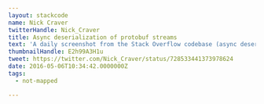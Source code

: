 ```yaml
---
layout: stackcode
name: Nick Craver
twitterHandle: Nick_Craver
title: Async deserialization of protobuf streams
text: 'A daily screenshot from the Stack Overflow codebase (async deserialization of protobuf streams). '
thumbnailHandle: E2h99A3H1u
tweet: https://twitter.com/Nick_Craver/status/728533441373978624
date: 2016-05-06T10:34:42.0000000Z
tags:
  - not-mapped

---
```

